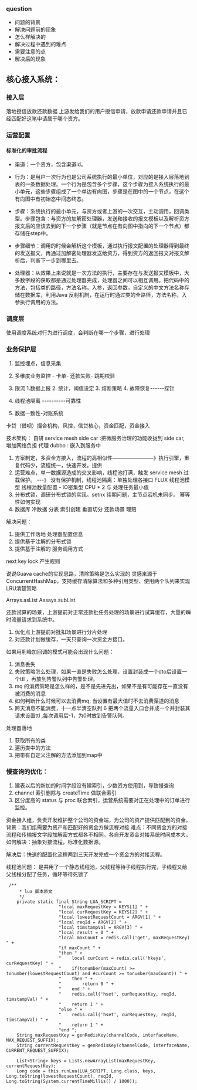 ### question
- 问题的背景
- 解决问题前的现象
- 怎么样解决的
- 解决过程中遇到的难点
- 需要注意的点
- 解决后的现象

## 核心接入系统：
### 接入层
落地授信放款还款数据
上游发给我们的用户授信申请，放款申请还款申请并且已经匹配好这笔申请属于哪个资方。

### 运营配置
#### 标准化的审批流程
- 渠道：一个资方，包含渠道id。

- 行为：是用户一次行为也是公司系统执行的最小单位，对应的是接入层落地到表的一条数据处理。一个行为是包含多个步骤，这个步骤为接入系统执行的最小单元，这些步骤组成了一个单边有向图，步骤是在图中的一个节点，在这个有向图中有初始态中间态终态。

- 步骤：系统执行的最小单元，与资方或者上游的一次交互，主动调用，回调类型。步骤包含：与资方的加解密处理器，发送和接收的报文模板以及解析资方报文后的应该去到的下一个步骤（就是节点在有向图中指向的下一个节点）都存储在step中。

- 步骤细节：调用的时候会解析这个模板，通过执行报文配置的处理器得到最终的发送报文，再通过加解密处理器发送给资方，得到资方的返回报文对报文解析后，判断下一步到哪里去。

- 处理器：从效果上来说就是一次方法的执行，主要存在与发送报文模板中，大多数字段的获取都是通过处理器完成，处理器之间可以相互调用。把代码中的方法，包括类的路径，方法名称，入参，返回参数，自定义的中文方法名称存储在数据库，利用Java 反射机制，在运行时通过类的全路径，方法名称，入参执行调用的方法。

### 调度层

使用调度系统对行为进行调度，会判断在哪一个步骤，进行处理

### 业务保护层
1. 监控埋点，信息采集
2. 多维度业务监控 - 卡单- 还款失败- 跳期校验
3. 限流 1.数据上报 2. 统计，阈值设定   3. 熔断策略    4. 故障恢复------探针
4. 线程池隔离
----------可靠性

5. 数据一致性-对账系统

卡贷（借呗）撮合机构，风控，信贷核心，资金匹配，资金接入

技术架构：
自研 service mesh  side car :把微服务治理的功能收拢到 side car, 增加网络负担  代理
dubbo : 嵌入到服务中

1. 方案制定，多资金方接入，流程的高相似性————————》执行引擎，重复代码少，流程统一，快速开发。提供
2. 运营难点，单一数据源造成的交叉影响，线程池打满，触发 service mesh  过载保护。 ---》 没有保护机制，线程池隔离：单独处理各接口
 FLUX 线程池模型  线程池数量配置 - IO密集型  CPU * 2 与 处理任务最小值
3. 分布式锁，调研分布式锁的实现。setnx 续期问题，主节点宕机未同步。  幂等性如何实现
4. 数据库  冷数据 分表  索引创建 垂直切分  还款场景  理赔

解决问题：
1. 提供工作落地 处理器配置信息
2. 提供基于注解的分布式锁
3. 提供基于注解的 服务调用方式

next key lock 产生规则

说说Guava cache的实现思路，清除策略是怎么实现的
  灵感来源于ConcurrentHashMap，支持缓存清除算法和多种引用类型、使用两个队列来实现LRU清楚策略


Arrays.asList Assays.subList



还款试算的场景，上游提前对正常还款批任务处理的场景进行试算缓存，大量的瞬时流量请求到系统中。
1. 优化点上游提前对批扣场景进行分片处理
2. 对还款计划做缓存，一天只查询一次资金方接口。

如果用削峰加回调的模式可能会出现什么问题：
1. 消息丢失
2. 失败策略怎么处理，如果一直是失败怎么处理，设置封装成一个dto后设置一个ttl ，再放到告警队列中告警处理。
3. mq 的消费策略是怎么样的，是不是先进先出，如果不是有可能存在一直没有被消费的消息
4. 如何判断什么时候可以去消费mq, 当设置有最大值时不去消费渠道的消息
5. 跨天消息不能消费，十一点半清空队列
6  把两个流量入口合并成一个并封装其请求设置ttl ,每次调用后-1，为0时放到告警队列。


处理器落地
1. 获取所有的类
2. 遍历类中的方法
3. 把带有自定义注解的方法添加到map中
### 慢查询的优化：
1. 建表以后的新加的时间字段没有建索引，少数资方使用到，导致慢查询
2. channel 索引删除与 createTime 做联合索引
3. 区分度高的 status 与 proc 联合索引，运营系统需要对正在处理中的订单进行监控。

资金接入组，负责开发维护整个公司的资金端，为公司的资产提供匹配到的资金。
背景：我们组需要为资产和匹配好的资金方做流程对接
难点：不同资金方的对接流程和传输报文字段加解密方式都各不相同。各自开发资金对接系统时间成本大。
如何解决：抽象对接流程，标准化数据源。

解决后：快速的配置化流程两到三天开发完成一个资金方的对接流程。

线程池问题：
是共用了一个静态线程池，父线程等待子线程执行完，子线程又给父线程分配了任务，循环等待死锁了

```
 /**
     * lua 脚本原文
     */
    private static final String LUA_SCRIPT =
                    "local maxRequestKey = KEYS[1] " +
                    "local curRequestKey = KEYS[2] " +
                    "local lowestRequestCount = ARGV[1] " +
                    "local reqId = ARGV[2] " +
                    "local timstampVal = ARGV[3] " +
                    "local result = 0 " +
                    "local maxCount = redis.call('get', maxRequestKey) " +
                    "if maxCount " +
                    "then " +
                    "    local curCount = redis.call('hkeys', curRequestKey) " +
                    "    if(tonumber(maxCount) >= tonumber(lowestRequestCount) and #curCount >= tonumber(maxCount)) " +
                    "    then " +
                    "        return 0 " +
                    "    end " +
                    "    redis.call('hset', curRequestKey, reqId, timstampVal) " +
                    "    return 1 " +
                    "else " +
                    "    redis.call('hset', curRequestKey, reqId, timstampVal) " +
                    "    return 1 " +
                    "end ";
    String maxRequestKey = genRedisKey(channelCode, interfaceName, MAX_REQUEST_SUFFIX);
    String currentRequestKey = genRedisKey(channelCode, interfaceName, CURRENT_REQUEST_SUFFIX);
    
    List<String> keys = Lists.newArrayList(maxRequestKey, currentRequestKey);               
    Long code = this.runLua(LUA_SCRIPT, Long.class, keys, Long.toString(lowestRequestCount), reqId, Long.toString(System.currentTimeMillis() / 1000));

```